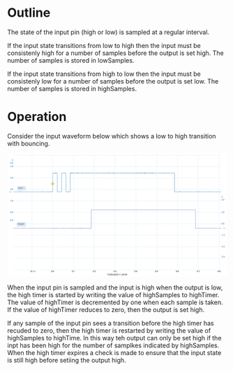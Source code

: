 # Outline
The state of the input pin (high or low) is sampled at a regular interval.

If the input state transitions from low to high then the input must be consistenly high for a number of samples before the output is set high. The number of samples is stored in lowSamples.

If the input state transitions from high to low then the input must be consistenly low for a number of samples before the output is set low. The number of samples is stored in highSamples.

# Operation

Consider the input waveform below which shows a low to high transition with bouncing.

![low to high](assets/Low%20to%20High.png)

When the input pin is sampled and the input is high when the output is low, the high timer is started by writing the value of highSamples to highTimer. The value of highTimer is decremented by one when each sample is taken. If the value of highTimer reduces to zero, then the output is set high.

If any sample of the input pin sees a transition before the high timer has recuded to zero, then the high timer is restarted by writing the value of highSamples to highTime. In this way teh output can only be set high if the inpt has been high for the number of samplkes indicated by highSamples. When the high timer expires a check is made to ensure that the input state is still high before setiing the output high.

